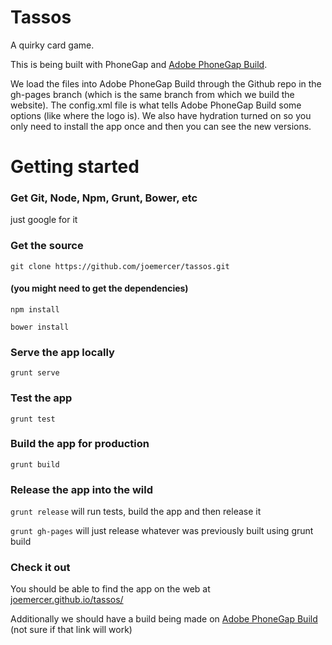 # Tassos

A quirky card game.

This is being built with PhoneGap and [Adobe PhoneGap Build](https://build.phonegap.com/apps).

We load the files into Adobe PhoneGap Build through the Github repo in the gh-pages branch (which is the same branch from which we build the website). The config.xml file is what tells Adobe PhoneGap Build some options (like where the logo is). We also have hydration turned on so you only need to install the app once and then you can see the new versions.


# Getting started

### Get Git, Node, Npm, Grunt, Bower, etc

just google for it

### Get the source

`git clone https://github.com/joemercer/tassos.git`

#### (you might need to get the dependencies)

`npm install`

`bower install`

### Serve the app locally

`grunt serve`

### Test the app

`grunt test`

### Build the app for production

`grunt build`

### Release the app into the wild

`grunt release` will run tests, build the app and then release it

`grunt gh-pages` will just release whatever was previously built using grunt build

### Check it out

You should be able to find the app on the web at [joemercer.github.io/tassos/](http://joemercer.github.io/tassos/)

Additionally we should have a build being made on [Adobe PhoneGap Build](https://build.phonegap.com/apps/965848/builds) (not sure if that link will work)